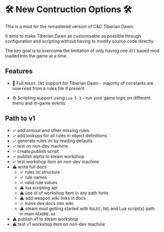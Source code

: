 ﻿# 🛠 New Contruction Options 🛠

This is a mod for the remastered version of C&C Tiberian Dawn.

It aims to make Tiberian Dawn as customisable as possible through configuration and scripting without having to modify source code directly.

The key goal is to overcome the limitation of only having one `dll` based mod loaded into the game at a time.

## Features

- 📃 Full `RULES.INI` support for Tiberian Dawn - majority of constants are now read from a rules file if present

- ⚙ Scripting support using `Lua 5.3` - run your game logic on different menu and in-game events

## Path to v1

- ✓ add armour and other missing rules
- ✓ add lookups for all rules in object definitions
- ✓ generate rules ini by reading defaults
- ✓ test on non-dev machine
- ✓ create publish script
- ✓ publish alpha to steam workshop
- ✓ test workshop item on non-dev machine
- ⚠ write full docs
  - ✓ rules ini structure
  - ✓ rule names
  - ✓ valid rule values
  - ⚠ lua scripting api
  - ⚠ use id of workshop item in any path hints
  - ⚠ add weapon wiki links in docs
  - ✓ move dev docs into wiki 
  - ⚠ steam mod getting started with `RULES.INI` and Lua script(s) path in main `README.md`
- ⚠ publish v1 to steam workshop
- ⚠ test v1 workshop item on non-dev machine
